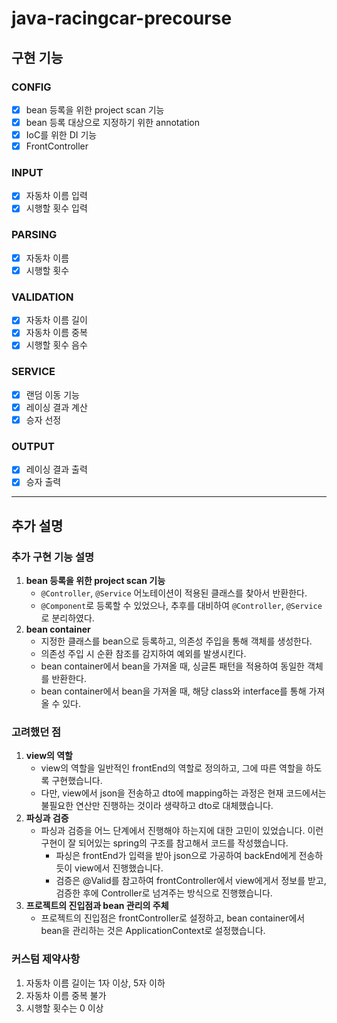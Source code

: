 # java-racingcar-precourse

## 구현 기능

### CONFIG
- [X] bean 등록을 위한 project scan 기능
- [X] bean 등록 대상으로 지정하기 위한 annotation
- [X] IoC를 위한 DI 기능
- [X] FrontController

### INPUT
- [X] 자동차 이름 입력
- [X] 시행할 횟수 입력

### PARSING
- [X] 자동차 이름
- [X] 시행할 횟수

### VALIDATION
- [X] 자동차 이름 길이
- [X] 자동차 이름 중복
- [X] 시행할 횟수 음수

### SERVICE
- [X] 랜덤 이동 기능
- [X] 레이싱 결과 계산
- [X] 승자 선정

### OUTPUT
- [X] 레이싱 결과 출력
- [X] 승자 출력

---

## 추가 설명

### 추가 구현 기능 설명
1. **bean 등록을 위한 project scan 기능**
    - `@Controller`, `@Service` 어노테이션이 적용된 클래스를 찾아서 반환한다.
    - `@Component`로 등록할 수 있었으나, 추후를 대비하여 `@Controller`, `@Service`로 분리하였다.
2. **bean container**
    - 지정한 클래스를 bean으로 등록하고, 의존성 주입을 통해 객체를 생성한다.
    - 의존성 주입 시 순환 참조를 감지하여 예외를 발생시킨다.
    - bean container에서 bean을 가져올 때, 싱글톤 패턴을 적용하여 동일한 객체를 반환한다.
    - bean container에서 bean을 가져올 때, 해당 class와 interface를 통해 가져올 수 있다.

### 고려했던 점
1. **view의 역할**
   - view의 역할을 일반적인 frontEnd의 역할로 정의하고, 그에 따른 역할을 하도록 구현했습니다.
   - 다만, view에서 json을 전송하고 dto에 mapping하는 과정은 현재 코드에서는 불필요한 연산만 진행하는 것이라 생략하고 dto로 대체했습니다.
2. **파싱과 검증**
    - 파싱과 검증을 어느 단계에서 진행해야 하는지에 대한 고민이 있었습니다. 이런 구현이 잘 되어있는 spring의 구조를 참고해서 코드를 작성했습니다. <br>
      - 파싱은 frontEnd가 입력을 받아 json으로 가공하여 backEnd에게 전송하듯이 view에서 진행했습니다. <br>
      - 검증은 @Valid를 참고하여 frontController에서 view에게서 정보를 받고, 검증한 후에 Controller로 넘겨주는 방식으로 진행했습니다.
3. **프로젝트의 진입점과 bean 관리의 주체**
   - 프로젝트의 진입점은 frontController로 설정하고, bean container에서 bean을 관리하는 것은 ApplicationContext로 설정했습니다.

### 커스텀 제약사항
1. 자동차 이름 길이는 1자 이상, 5자 이하
2. 자동차 이름 중복 불가
3. 시행할 횟수는 0 이상
